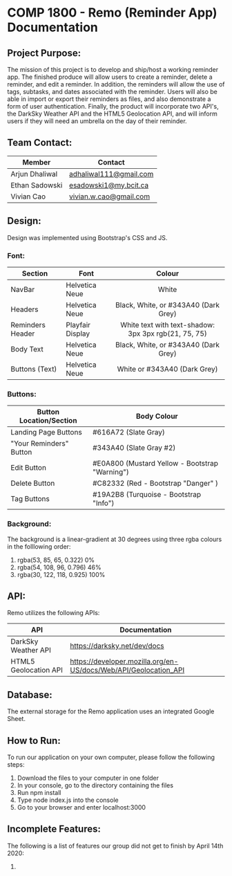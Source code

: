 # COMP 1800 - Remo (Reminder App) Documentation

## Project Purpose:
The mission of this project is to develop and ship/host a working reminder app. 
The finished produce will allow users to create a reminder, delete a reminder, and edit a reminder.
In addition, the reminders will allow the use of tags, subtasks, and dates associated with the reminder. 
Users will also be able in import or export their reminders as files, and also demonstrate a form of user authentication. 
Finally, the product will incorporate two API's, the DarkSky Weather API and the HTML5 Geolocation API, and will inform users if they will need an umbrella on the day of their reminder.


## Team Contact:
| Member | Contact |
| ----------- | ----------- |
| Arjun Dhaliwal | adhaliwal111@gmail.com |
| Ethan Sadowski | esadowski1@my.bcit.ca |
| Vivian Cao | vivian.w.cao@gmail.com |

## Design:
Design was implemented using Bootstrap's CSS and JS.

### Font:

| Section | Font | Colour |
| --- | --- | :---: |
| NavBar | Helvetica Neue | White |
| Headers | Helvetica Neue | Black, White, or #343A40 (Dark Grey) |
| Reminders Header | Playfair Display | White text with text-shadow: 3px 3px rgb(21, 75, 75) |
| Body Text | Helvetica Neue | Black, White, or #343A40 (Dark Grey) |
| Buttons (Text) | Helvetica Neue | White or #343A40 (Dark Grey) |

### Buttons:
| Button Location/Section | Body Colour|
| --- | --- |
| Landing Page Buttons | #616A72 (Slate Gray) |
| "Your Reminders" Button | #343A40 (Slate Gray #2) |
| Edit Button | #E0A800 (Mustard Yellow - Bootstrap "Warning") |
| Delete Button | #C82332 (Red - Bootstrap "Danger" ) |
| Tag Buttons | #19A2B8 (Turquoise - Bootstrap "Info") |


### Background:
The background is a linear-gradient at 30 degrees using three rgba colours in the folllowing order:

1. rgba(53, 85, 65, 0.322) 0%
2. rgba(54, 108, 96, 0.796) 46%
3. rgba(30, 122, 118, 0.925) 100%


## API:
Remo utilizes the following APIs:

| API | Documentation|
| --- | --- |
| DarkSky Weather API | https://darksky.net/dev/docs |
| HTML5 Geolocation API | https://developer.mozilla.org/en-US/docs/Web/API/Geolocation_API |

## Database:
The external storage for the Remo application uses an integrated Google Sheet.


## How to Run:
To run our application on your own computer, please follow the following steps:

1. Download the files to your computer in one folder
2. In your console, go to the directory containing the files
3. Run npm install
4. Type node index.js into the console
5. Go to your browser and enter localhost:3000


## Incomplete Features:
The following is a list of features our group did not get to finish by April 14th 2020:

1. 




